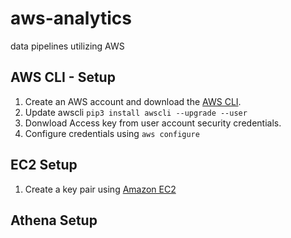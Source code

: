# aws-analytics
data pipelines utilizing AWS

## AWS CLI - Setup
1.  Create an AWS account and download the [AWS CLI](https://docs.aws.amazon.com/emr/latest/EMR-on-EKS-DevelopmentGuide/setting-up-cli.html).
2.  Update awscli `pip3 install awscli --upgrade --user`
3.  Donwload Access key from user account security credentials.
4.  Configure credentials using `aws configure` 

## EC2 Setup
1.  Create a key pair using [Amazon EC2](https://docs.aws.amazon.com/AWSEC2/latest/UserGuide/ec2-key-pairs.html#having-ec2-create-your-key-pair)

## Athena Setup
